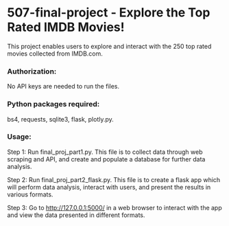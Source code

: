 # 507-final-project - Explore the Top Rated IMDB Movies!

This project enables users to explore and interact with the 250 top rated movies collected from IMDB.com. 

### Authorization: 
No API keys are needed to run the files. 

### Python packages required: 
bs4, requests, sqlite3, flask, plotly.py.

### Usage:

Step 1: Run final_proj_part1.py. 
This file is to collect data through web scraping and API, and create and populate a database for further data analysis. 

Step 2: Run final_proj_part2_flask.py. 
This file is to create a flask app which will perform data analysis, interact with users, and present the results in various formats. 

Step 3: Go to http://127.0.0.1:5000/ in a web browser to interact with the app and view the data presented in different formats. 
